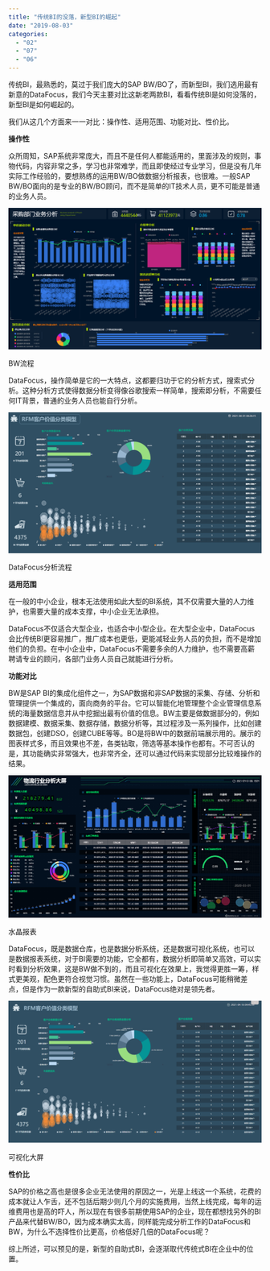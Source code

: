 ```yaml
---
title: "传统BI的没落，新型BI的崛起"
date: "2019-08-03"
categories: 
  - "02"
  - "07"
  - "06"
---
```


传统BI，最熟悉的，莫过于我们庞大的SAP BW/BO了，而新型BI，我们选用最有新意的DataFocus，我们今天主要对比这新老两款BI，看看传统BI是如何没落的，新型BI是如何崛起的。

我们从这几个方面来一一对比：操作性、适用范围、功能对比、性价比。

**操作性**

众所周知，SAP系统非常庞大，而且不是任何人都能适用的，里面涉及的规则，事物代码，内容非常之多，学习也非常难学，而且即使经过专业学习，但是没有几年实际工作经验的，要想熟练的运用BW/BO做数据分析报表，也很难。一般SAP BW/BO面向的是专业的BW/BO顾问，而不是简单的IT技术人员，更不可能是普通的业务人员。

![](images/word-image-25.png)

BW流程

DataFocus，操作简单是它的一大特点，这都要归功于它的分析方式，搜索式分析。这种分析方式使得数据分析变得像谷歌搜索一样简单，搜索即分析，不需要任何IT背景，普通的业务人员也能自行分析。

![](images/word-image-26.png)

DataFocus分析流程

**适用范围**

在一般的中小企业，根本无法使用如此大型的BI系统，其不仅需要大量的人力维护，也需要大量的成本支撑，中小企业无法承担。

DataFocus不仅适合大型企业，也适合中小型企业。在大型企业中，DataFocus会比传统BI更容易推广，推广成本也更低，更能减轻业务人员的负担，而不是增加他们的负担。在中小企业中，DataFocus不需要多余的人力维护，也不需要高薪聘请专业的顾问，各部门业务人员自己就能进行分析。

**功能对比**

BW是SAP BI的集成化组件之一，为SAP数据和非SAP数据的采集、存储、分析和管理提供一个集成的，面向商务的平台。它可以智能化地管理整个企业管理信息系统的海量数据信息并从中挖掘出最有价值的信息。BW主要是做数据部分的，例如数据建模、数据采集、数据存储，数据分析等，其过程涉及一系列操作，比如创建数据包，创建DSO，创建CUBE等等。BO是将BW中的数据前端展示用的。展示的图表样式多，而且效果也不差，各类钻取，筛选等基本操作也都有。不可否认的是，其功能确实非常强大，也非常齐全，还可以通过代码来实现部分比较难操作的结果。

![](images/word-image-27.png)

水晶报表

DataFocus，既是数据仓库，也是数据分析系统，还是数据可视化系统，也可以是数据报表系统，对于BI需要的功能，它全都有，数据分析即简单又高效，可以实时看到分析效果，这是BW做不到的，而且可视化在效果上，我觉得更胜一筹，样式更美观，配色更符合视觉习惯。虽然在一些功能上，DataFocus可能稍微差点，但是作为一款新型的自助式BI来说，DataFocus绝对是领先者。

![](images/word-image-28.png)

可视化大屏

**性价比**

SAP的价格之高也是很多企业无法使用的原因之一，光是上线这一个系统，花费的成本就让人乍舌，还不包括后期少则几个月的实施费用，当然上线完成，每年的运维费用也是高的吓人，所以现在有很多前期使用SAP的企业，现在都想找另外的BI产品来代替BW/BO，因为成本确实太高，同样能完成分析工作的DataFocus和BW，为什么不选择性价比更高，价格低好几倍的DataFocus呢？

综上所述，可以预见的是，新型的自助式BI，会逐渐取代传统式BI在企业中的位置。

